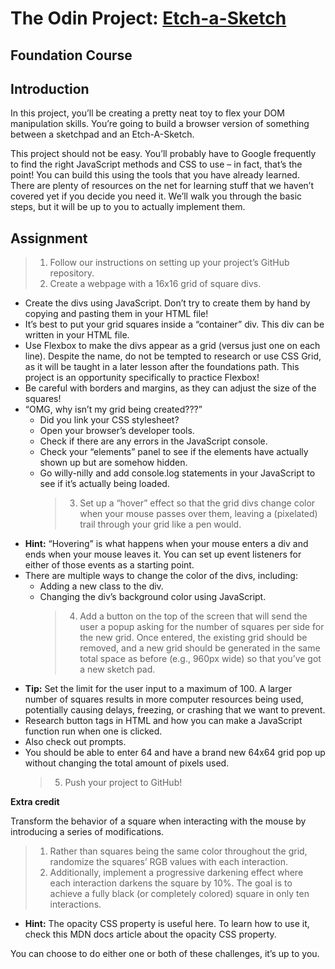 # The Odin Project: [Etch-a-Sketch](https://www.theodinproject.com/lessons/foundations-etch-a-sketch)

## Foundation Course

## Introduction

In this project, you’ll be creating a pretty neat toy to flex your DOM manipulation skills. You’re going to build a browser version of something between a sketchpad and an Etch-A-Sketch.

This project should not be easy. You’ll probably have to Google frequently to find the right JavaScript methods and CSS to use – in fact, that’s the point! You can build this using the tools that you have already learned. There are plenty of resources on the net for learning stuff that we haven’t covered yet if you decide you need it. We’ll walk you through the basic steps, but it will be up to you to actually implement them.

## Assignment

> 1.  Follow our instructions on setting up your project’s GitHub repository.
> 2.  Create a webpage with a 16x16 grid of square divs.

- Create the divs using JavaScript. Don’t try to create them by hand by copying and pasting them in your HTML file!
- It’s best to put your grid squares inside a “container” div. This div can be written in your HTML file.
- Use Flexbox to make the divs appear as a grid (versus just one on each line). Despite the name, do not be tempted to research or use CSS Grid, as it will be taught in a later lesson after the foundations path. This project is an opportunity specifically to practice Flexbox!
- Be careful with borders and margins, as they can adjust the size of the squares!
- “OMG, why isn’t my grid being created???”
  - Did you link your CSS stylesheet?
  - Open your browser’s developer tools.
  - Check if there are any errors in the JavaScript console.
  - Check your “elements” panel to see if the elements have actually shown up but are somehow hidden.
  - Go willy-nilly and add console.log statements in your JavaScript to see if it’s actually being loaded.
    > 3.  Set up a “hover” effect so that the grid divs change color when your mouse passes over them, leaving a (pixelated) trail through your grid like a pen would.
- **Hint:** “Hovering” is what happens when your mouse enters a div and ends when your mouse leaves it. You can set up event listeners for either of those events as a starting point.
- There are multiple ways to change the color of the divs, including:
  - Adding a new class to the div.
  - Changing the div’s background color using JavaScript.
    > 4.  Add a button on the top of the screen that will send the user a popup asking for the number of squares per side for the new grid. Once entered, the existing grid should be removed, and a new grid should be generated in the same total space as before (e.g., 960px wide) so that you’ve got a new sketch pad.
- **Tip:** Set the limit for the user input to a maximum of 100. A larger number of squares results in more computer resources being used, potentially causing delays, freezing, or crashing that we want to prevent.
- Research button tags in HTML and how you can make a JavaScript function run when one is clicked.
- Also check out prompts.
- You should be able to enter 64 and have a brand new 64x64 grid pop up without changing the total amount of pixels used.
  > 5. Push your project to GitHub!

**Extra credit**

Transform the behavior of a square when interacting with the mouse by introducing a series of modifications.

> 1.  Rather than squares being the same color throughout the grid, randomize the squares’ RGB values with each interaction.
> 2.  Additionally, implement a progressive darkening effect where each interaction darkens the square by 10%. The goal is to achieve a fully black (or completely colored) square in only ten interactions.

- **Hint:** The opacity CSS property is useful here. To learn how to use it, check this MDN docs article about the opacity CSS property.

You can choose to do either one or both of these challenges, it’s up to you.
